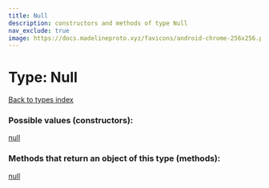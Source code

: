 ```yaml
---
title: Null
description: constructors and methods of type Null
nav_exclude: true
image: https://docs.madelineproto.xyz/favicons/android-chrome-256x256.png
---
```

# Type: Null
[Back to types index](index.md)



### Possible values (constructors):

[null](/API_docs/constructors/null.md)  



### Methods that return an object of this type (methods):



[null](/API_docs/constructors/null.md)  

